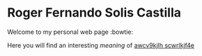 # Roger Fernando Solis Castilla
Welcome to my personal web page :bowtie:

Here you will find an interesting *meaning* of [awcv9kjlh scwrlkjf4e]( http://rochosc.github.io/)
